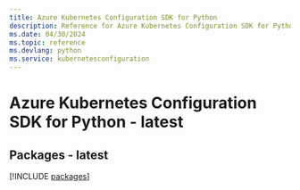 ```yaml
---
title: Azure Kubernetes Configuration SDK for Python
description: Reference for Azure Kubernetes Configuration SDK for Python
ms.date: 04/30/2024
ms.topic: reference
ms.devlang: python
ms.service: kubernetesconfiguration
---
```

# Azure Kubernetes Configuration SDK for Python - latest
## Packages - latest
[!INCLUDE [packages](kubernetes-configuration-index.md)]